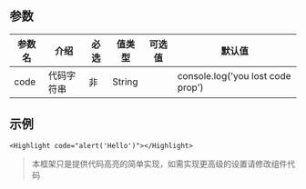 ## 参数

| 参数名 | 介绍 | 必选 | 值类型 | 可选值 | 默认值 |
| --- | --- | --- | --- | --- | --- |
| code | 代码字符串 | 非 | String |  | console.log('you lost code prop') |

## 示例

```
<Highlight code="alert('Hello')"></Highlight>
```

> 本框架只是提供代码高亮的简单实现，如需实现更高级的设置请修改组件代码